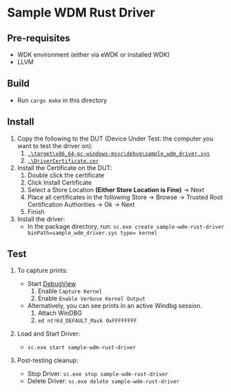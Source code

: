 # Sample WDM Rust Driver

## Pre-requisites

* WDK environment (either via eWDK or installed WDK)
* LLVM

## Build

* Run `cargo make` in this directory

## Install

1. Copy the following to the DUT (Device Under Test: the computer you want to test the driver on):
   1. [`.\target\x86_64-pc-windows-msvc\debug\sample_wdm_driver.sys`](.\target\x86_64-pc-windows-msvc\debug\sample_wdm_driver.sys)
   2. [`.\DriverCertificate.cer`](.\DriverCertificate.cer)
2. Install the Certificate on the DUT:
   1. Double click the certificate
   2. Click Install Certificate
   3. Select a Store Location __(Either Store Location is Fine)__ -> Next
   4. Place all certificates in the following Store -> Browse -> Trusted Root Certification Authorities -> Ok -> Next
   5. Finish
3. Install the driver:
   * In the package directory, run: `sc.exe create sample-wdm-rust-driver binPath=sample_wdm_driver.sys type= kernel`

## Test

1. To capture prints:
   * Start [DebugView](https://learn.microsoft.com/en-us/sysinternals/downloads/debugview)
      1. Enable `Capture Kernel`
      2. Enable `Enable Verbose Kernel Output`
   * Alternatively, you can see prints in an active Windbg session.
     1. Attach WinDBG
     2. `ed nt!Kd_DEFAULT_Mask 0xFFFFFFFF`

2. Load and Start Driver:
   * `sc.exe start sample-wdm-rust-driver`

3. Post-testing cleanup:
   * Stop Driver: `sc.exe stop sample-wdm-rust-driver`
   * Delete Driver: `sc.exe delete sample-wdm-rust-driver`
